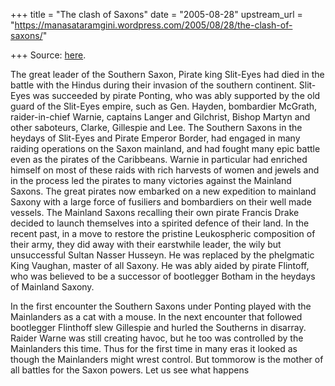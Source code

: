 +++
title = "The clash of Saxons"
date = "2005-08-28"
upstream_url = "https://manasataramgini.wordpress.com/2005/08/28/the-clash-of-saxons/"

+++
Source: [here](https://manasataramgini.wordpress.com/2005/08/28/the-clash-of-saxons/).

The great leader of the Southern Saxon, Pirate king Slit-Eyes had died in the battle with the Hindus during their invasion of the southern continent. Slit-Eyes was succeeded by pirate Ponting, who was ably supported by the old guard of the Slit-Eyes empire, such as Gen. Hayden, bombardier McGrath, raider-in-chief Warnie, captains Langer and Gilchrist, Bishop Martyn and other saboteurs, Clarke, Gillespie and Lee. The Southern Saxons in the heydays of Slit-Eyes and Pirate Emperor Border, had engaged in many raiding operations on the Saxon mainland, and had fought many epic battle even as the pirates of the Caribbeans. Warnie in particular had enriched himself on most of these raids with rich harvests of women and jewels and in the process led the pirates to many victories against the Mainland Saxons. The great pirates now embarked on a new expedition to mainland Saxony with a large force of fusiliers and bombardiers on their well made vessels. The Mainland Saxons recalling their own pirate Francis Drake decided to launch themselves into a spirited defence of their land. In the recent past, in a move to restore the pristine Leukospheric composition of their army, they did away with their earstwhile leader, the wily but unsuccessful Sultan Nasser Husseyn. He was replaced by the phelgmatic King Vaughan, master of all Saxony. He was ably aided by pirate Flintoff, who was believed to be a successor of bootlegger Botham in the heydays of Mainland Saxony.

In the first encounter the Southern Saxons under Ponting played with the Mainlanders as a cat with a mouse. In the next encounter that followed bootlegger Flinthoff slew Gillespie and hurled the Southerns in disarray. Raider Warne was still creating havoc, but he too was controlled by the Mainlanders this time. Thus for the first time in many eras it looked as though the Mainlanders might wrest control. But tommorow is the mother of all battles for the Saxon powers. Let us see what happens

